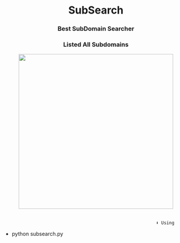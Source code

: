 <h1 align="center"> SubSearch </h1>
<h3 align="center"> Best SubDomain Searcher </h3>
<h3 align="center"> Listed All Subdomains </h3>
<p align= "center"> <kbd> <img  src="https://cdn.discordapp.com/attachments/1087022348164681730/1104517663469879296/sbd.png"width="420"> </kbd><br><br>

                                                              ⬇️ Using
 
 - python subsearch.py <domain>

